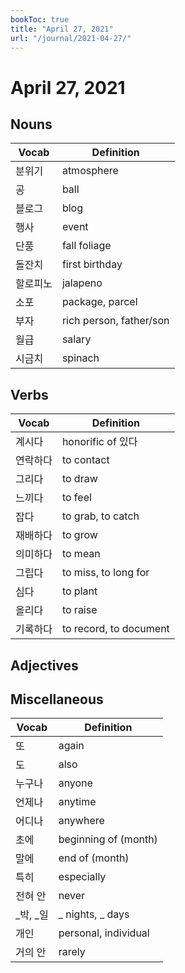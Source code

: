 ```yaml
---
bookToc: true
title: "April 27, 2021"
url: "/journal/2021-04-27/"
---
```


# April 27, 2021

## Nouns

| Vocab    | Definition              |
| -------- | ----------------------- |
| 분위기   | atmosphere              |
| 공       | ball                    |
| 블로그   | blog                    |
| 행사     | event                   |
| 단풍     | fall foliage            |
| 돌잔치   | first birthday          |
| 할로피노 | jalapeno                |
| 소포     | package, parcel         |
| 부자     | rich person, father/son |
| 월급     | salary                  |
| 시금치   | spinach                 |

## Verbs

| Vocab    | Definition             |
| -------- | ---------------------- |
| 계시다   | honorific of 있다      |
| 연락하다 | to contact             |
| 그리다   | to draw                |
| 느끼다   | to feel                |
| 잡다     | to grab, to catch      |
| 재배하다 | to grow                |
| 의미하다 | to mean                |
| 그립다   | to miss, to long for   |
| 심다     | to plant               |
| 올리다   | to raise               |
| 기록하다 | to record, to document |

## Adjectives

## Miscellaneous

| Vocab    | Definition           |
| -------- | -------------------- |
| 또       | again                |
| 도       | also                 |
| 누구나   | anyone               |
| 언제나   | anytime              |
| 어디나   | anywhere             |
| 초에     | beginning of (month) |
| 말에     | end of (month)       |
| 특히     | especially           |
| 전혀 안  | never                |
| _박, _일 | _ nights, _ days     |
| 개인     | personal, individual |
| 거의 안  | rarely               |
